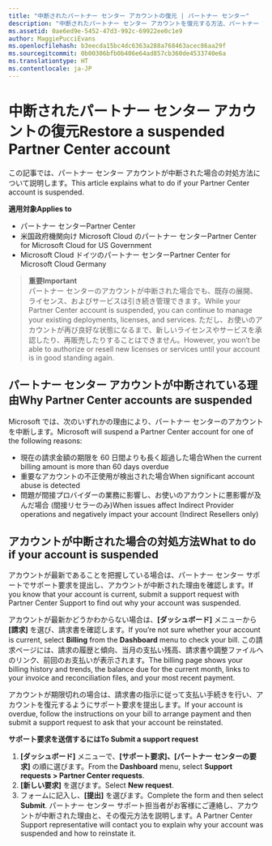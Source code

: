 ```yaml
---
title: "中断されたパートナー センター アカウントの復元 | パートナー センター"
description: "中断されたパートナー センター アカウントを復元する方法、パートナー アカウントが中断される理由、および中断されたアカウントを使用する方法について説明します。"
ms.assetid: 0ae6ed9e-5452-47d3-992c-69922ee0c1e9
author: MaggiePucciEvans
ms.openlocfilehash: b3eecda15bc4dc6363a288a768463acec86aa29f
ms.sourcegitcommit: 0b00306bfb0b406e64ad857cb360de4533740e6a
ms.translationtype: HT
ms.contentlocale: ja-JP
---
```

# <a name="restore-a-suspended-partner-center-account"></a><span data-ttu-id="08eaf-103">中断されたパートナー センター アカウントの復元</span><span class="sxs-lookup"><span data-stu-id="08eaf-103">Restore a suspended Partner Center account</span></span>

<span data-ttu-id="08eaf-104">この記事では、パートナー センター アカウントが中断された場合の対処方法について説明します。</span><span class="sxs-lookup"><span data-stu-id="08eaf-104">This article explains what to do if your Partner Center account is suspended.</span></span>

**<span data-ttu-id="08eaf-105">適用対象</span><span class="sxs-lookup"><span data-stu-id="08eaf-105">Applies to</span></span>**

-  <span data-ttu-id="08eaf-106">パートナー センター</span><span class="sxs-lookup"><span data-stu-id="08eaf-106">Partner Center</span></span>
-  <span data-ttu-id="08eaf-107">米国政府機関向け Microsoft Cloud のパートナー センター</span><span class="sxs-lookup"><span data-stu-id="08eaf-107">Partner Center for Microsoft Cloud for US Government</span></span>
-  <span data-ttu-id="08eaf-108">Microsoft Cloud ドイツのパートナー センター</span><span class="sxs-lookup"><span data-stu-id="08eaf-108">Partner Center for Microsoft Cloud Germany</span></span>

>**<span data-ttu-id="08eaf-109">重要</span><span class="sxs-lookup"><span data-stu-id="08eaf-109">Important</span></span>**<br>
<span data-ttu-id="08eaf-110">パートナー センターのアカウントが中断された場合でも、既存の展開、ライセンス、およびサービスは引き続き管理できます。</span><span class="sxs-lookup"><span data-stu-id="08eaf-110">While your Partner Center account is suspended, you can continue to manage your existing deployments, licenses, and services.</span></span> <span data-ttu-id="08eaf-111">ただし、お使いのアカウントが再び良好な状態になるまで、新しいライセンスやサービスを承認したり、再販売したりすることはできません。</span><span class="sxs-lookup"><span data-stu-id="08eaf-111">However, you won’t be able to authorize or resell new licenses or services until your account is in good standing again.</span></span>

## <a name="why-partner-center-accounts-are-suspended"></a><span data-ttu-id="08eaf-112">パートナー センター アカウントが中断されている理由</span><span class="sxs-lookup"><span data-stu-id="08eaf-112">Why Partner Center accounts are suspended</span></span>

<span data-ttu-id="08eaf-113">Microsoft では、次のいずれかの理由により、パートナー センターのアカウントを中断します。</span><span class="sxs-lookup"><span data-stu-id="08eaf-113">Microsoft will suspend a Partner Center account for one of the following reasons:</span></span>

- <span data-ttu-id="08eaf-114">現在の請求金額の期限を 60 日間よりも長く超過した場合</span><span class="sxs-lookup"><span data-stu-id="08eaf-114">When the current billing amount is more than 60 days overdue</span></span> 
- <span data-ttu-id="08eaf-115">重要なアカウントの不正使用が検出された場合</span><span class="sxs-lookup"><span data-stu-id="08eaf-115">When significant account abuse is detected</span></span>
- <span data-ttu-id="08eaf-116">問題が間接プロバイダーの業務に影響し、お使いのアカウントに悪影響が及んだ場合 (間接リセラーのみ)</span><span class="sxs-lookup"><span data-stu-id="08eaf-116">When issues affect Indirect Provider operations and negatively impact your account (Indirect Resellers only)</span></span>

## <a name="what-to-do-if-your-account-is-suspended"></a><span data-ttu-id="08eaf-117">アカウントが中断された場合の対処方法</span><span class="sxs-lookup"><span data-stu-id="08eaf-117">What to do if your account is suspended</span></span>

<span data-ttu-id="08eaf-118">アカウントが最新であることを把握している場合は、パートナー センター サポートでサポート要求を提出し、アカウントが中断された理由を確認します。</span><span class="sxs-lookup"><span data-stu-id="08eaf-118">If you know that your account is current, submit a support request with Partner Center Support to find out why your account was suspended.</span></span> 

<span data-ttu-id="08eaf-119">アカウントが最新かどうかわからない場合は、**[ダッシュボード]** メニューから **[請求]** を選び、請求書を確認します。</span><span class="sxs-lookup"><span data-stu-id="08eaf-119">If you’re not sure whether your account is current, select **Billing** from the **Dashboard** menu to check your bill.</span></span> <span data-ttu-id="08eaf-120">この請求ページには、請求の履歴と傾向、当月の支払い残高、請求書や調整ファイルへのリンク、前回のお支払いが表示されます。</span><span class="sxs-lookup"><span data-stu-id="08eaf-120">The billing page shows your billing history and trends, the balance due for the current month, links to your invoice and reconciliation files, and your most recent payment.</span></span>

<span data-ttu-id="08eaf-121">アカウントが期限切れの場合は、請求書の指示に従って支払い手続きを行い、アカウントを復元するようにサポート要求を提出します。</span><span class="sxs-lookup"><span data-stu-id="08eaf-121">If your account is overdue, follow the instructions on your bill to arrange payment and then submit a support request to ask that your account be reinstated.</span></span> 

**<span data-ttu-id="08eaf-122">サポート要求を送信するには</span><span class="sxs-lookup"><span data-stu-id="08eaf-122">To Submit a support request</span></span>**

1.    <span data-ttu-id="08eaf-123">**[ダッシュボード]** メニューで、**[サポート要求]、[パートナー センターの要求]** の順に選びます。</span><span class="sxs-lookup"><span data-stu-id="08eaf-123">From the **Dashboard** menu, select **Support requests > Partner Center requests**.</span></span>
2.    <span data-ttu-id="08eaf-124">**[新しい要求]** を選びます。</span><span class="sxs-lookup"><span data-stu-id="08eaf-124">Select **New request**.</span></span> 
3.    <span data-ttu-id="08eaf-125">フォームに記入し、**[提出]** を選びます。</span><span class="sxs-lookup"><span data-stu-id="08eaf-125">Complete the form and then select **Submit**.</span></span> <span data-ttu-id="08eaf-126">パートナー センター サポート担当者がお客様にご連絡し、アカウントが中断された理由と、その復元方法を説明します。</span><span class="sxs-lookup"><span data-stu-id="08eaf-126">A Partner Center Support representative will contact you to explain why your account was suspended and how to reinstate it.</span></span>



